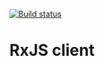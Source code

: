 [![Build status](https://ci.appveyor.com/api/projects/status/mpdpqguo5d95wgcs/branch/main?svg=true)](https://ci.appveyor.com/project/borison4ik/ahjrxjs-client/branch/main)

# RxJS client
